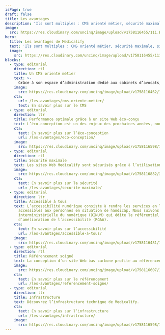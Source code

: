 ```yaml
---
isPage: true
draft: false
title: Les avantages
description: 'Ils sont multiples : CMS orienté métier, sécurité maximale, site Web performant, rapide, éco-conçu et accessible à tous.'
image:
  src: https://res.cloudinary.com/uncinq/image/upload/v1758116455/111.Business-plan_vozhtx.svg
hero:
  title: Les avantages de Medicalify
  text: 'Ils sont multiples : CMS orienté métier, sécurité maximale, site Web performant, rapide, éco-conçu et accessible à tous.'
  image:
    src: https://res.cloudinary.com/uncinq/image/upload/v1758116455/111.Business-plan_vozhtx.svg
blocks:
  - type: editorial
    direction: rtl
    title: Un CMS orienté métier
    text: >-
      Grâce à son espace d’administration dédié aux cabinets d’avocats, la mise à jour de contenu est facilité.
    image:
      src: https://res.cloudinary.com/uncinq/image/upload/v1758116462/123.Website-builder_phc3b0.svg
    cta:
      url: /les-avantages/cms-oriente-metier/
      text: En savoir plus sur le CMS
  - type: editorial
    direction: ltr
    title: Performance optimale grâce à un site Web éco-conçu
    text: L’éco-conception est un des enjeux des prochaines années, nous vous expliquons pourquoi cette façon de concevoir permet d’avoir des sites Web performant et ultra-rapide.
    cta:
      text: En savoir plus sur l’éco-conception
      url: /les-avantages/eco-conception/
    image:
      src: https://res.cloudinary.com/uncinq/image/upload/v1758116598/179.Planet_kydicb.svg
  - type: editorial
    direction: rtl
    title: Sécurité maximale
    text: Les sites Web Medicalify sont sécurisés grâce à l’utilisation de la technique Jamstack. Pas de langage serveur, ni de base de données.
    image:
      src: https://res.cloudinary.com/uncinq/image/upload/v1758116882/377.Account-Protection_beyewm.svg
    cta:
      text: En savoir plus sur la sécurité
      url: /les-avantages/securite-maximale/
  - type: editorial
    direction: ltr
    title: Accessible à tous
    text: L’accessibilité numérique consiste à rendre les services en ligne
      accessibles aux personnes en situation de handicap. Nous suivons la direction
      interministérielle du numérique (DINUM) qui édite le référentiel général
      d’amélioration de l’accessibilité (RGAA).
    cta:
      text: En savoir plus sur l’accessibilité
      url: /les-avantages/accessible-a-tous/
    image:
      src: https://res.cloudinary.com/uncinq/image/upload/v1758116481/150.Cubes_llpfto.svg
  - type: editorial
    direction: rtl
    title: Référencement soigné
    text: La conception d’un site Web bas carbone profite au référencement. Google favorise un site Web bien conçu et rapide.
    image:
      src: https://res.cloudinary.com/uncinq/image/upload/v1758116607/190.Not-Found_rgx45o.svg
    cta:
      text: En savoir plus sur le référencement
      url: /les-avantages/referencement-soigne/
  - type: editorial
    direction: ltr
    title: Infrastructure
    text: Découvrez l’infrastructure technique de Medicalify.
    cta:
      text: En savoir plus sur l’infrastructure
      url: /les-avantages/infrastructure/
    image:
      src: https://res.cloudinary.com/uncinq/image/upload/v1758116598/181.Nodes_vgmgrr.svg
---
```

